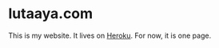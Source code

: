 # lutaaya.com

This is my website. It lives on [Heroku](https://heroku.com). For now, it is one page. 
